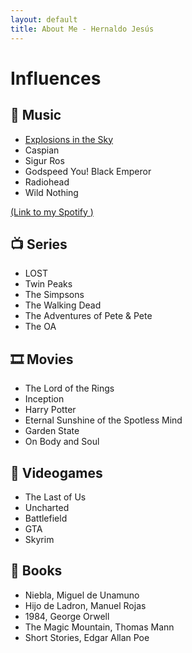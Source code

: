 ```yaml
---
layout: default
title: About Me - Hernaldo Jesús
---
```

# Influences

## 🎵 Music
- [Explosions in the Sky](https://www.youtube.com/watch?v=ajTteM615Co)
- Caspian
- Sigur Ros
- Godspeed You! Black Emperor
- Radiohead
- Wild Nothing

<a href="{{ site.spotify-url }}" target="_blank">
    (Link to my Spotify <i class="fab fa-spotify fa-lg"></i>)
</a>

## 📺 Series
- LOST
- Twin Peaks
- The Simpsons
- The Walking Dead
- The Adventures of Pete & Pete
- The OA

## 🎞 Movies
- The Lord of the Rings
- Inception
- Harry Potter
- Eternal Sunshine of the Spotless Mind
- Garden State
- On Body and Soul

## 👾 Videogames
- The Last of Us
- Uncharted
- Battlefield
- GTA
- Skyrim

## 📖 Books
- Niebla, Miguel de Unamuno
- Hijo de Ladron, Manuel Rojas
- 1984, George Orwell
- The Magic Mountain, Thomas Mann
- Short Stories, Edgar Allan Poe
